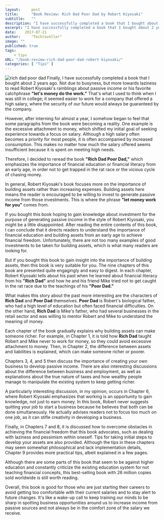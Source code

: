 ```yaml
---
layout:     post
title:      "Book Review: Rich Dad Poor Dad by Robert Kiyosaki"
subtitle:   ""
description: "I have successfully completed a book that I bought about 2 years ago. Not due to busyness, but more towards laziness to read Robert Kiyosaki's ramblings about passive income or his favorite catchphrase let's money do the work"
excerpt: "I have successfully completed a book that I bought about 2 years ago. Not due to busyness, but more towards laziness to read Robert Kiyosaki's ramblings about passive income or his favorite catchphrase let's money do the work"
date:    2017-07-21
author:     "Techraveller"
image: ""
published: true 
tags:
    - tips 
URL: "/book-review-rich-dad-poor-dad-robert-kiyosaki/"
categories: [ "Tips" ]    
---
```


![rich dad poor dad](/img/post/2017-07-19-book_review_rich_dad_poor_dad_robert_kiyosaki/rich-dad-poor-dad.jpg)
Finally, I have successfully completed a book that I bought about 2 years ago. Not due to busyness, but more towards laziness to read Robert Kiyosaki's ramblings about passive income or his favorite catchphrase **"let's money do the work."** That's what I used to think when I was still in college; it seemed easier to work for a company that offered a high salary, where the security of our future would always be guaranteed by the company.

However, after interning for almost a year, I somehow began to feel that some paragraphs from the book were becoming a reality. One example is the excessive attachment to money, which shifted my initial goal of seeking experience towards a focus on salary. Although a high salary often becomes a priority for most people, it is often accompanied by increased consumption. This makes no matter how much the salary offered seems insufficient because it is spent on meeting high needs.

Therefore, I decided to reread the book **"Rich Dad Poor Dad,"** which emphasizes the importance of financial education or financial literacy from an early age, in order not to get trapped in the rat race or the vicious cycle of chasing money.

In general, Robert Kiyosaki's book focuses more on the importance of building assets rather than increasing expenses. Building assets here means the reader is encouraged to be willing to invest to generate passive income from those investments. This is where the phrase **"let money work for you"** comes from.

If you bought this book hoping to gain knowledge about investment for the purpose of generating passive income in the style of Robert Kiyosaki, you might be a little disappointed. After reading the entire contents of this book, I can conclude that it directs readers to understand the importance of financial education and building assets from an early age to achieve financial freedom. Unfortunately, there are not too many examples of good investments to be taken for building assets, which is what many readers are looking for.

But if you bought this book to gain insight into the importance of building assets, then this book is very suitable for you. The nine chapters of this book are presented quite engagingly and easy to digest. In each chapter, Robert Kiyosaki tells about his past when he learned about financial literacy from his **"Rich Dad"** and how he and his friend Mike tried not to get caught in the rat race due to the teachings of his **"Poor Dad."**

What makes this story about the past more interesting are the characters of **Rich Dad** and **Poor Dad** themselves. **Poor Dad** is Robert's biological father, who had a high level of education but often faced financial difficulties. On the other hand, **Rich Dad** is Mike's father, who had several businesses in the retail sector and was willing to mentor Robert and Mike to understand the meaning of money.

Each chapter of the book gradually explains why building assets can make someone richer. For example, in Chapter 1, it is told how **Rich Dad** taught Robert and Mike never to work for money, so they could avoid excessive attachment to money. Then, in Chapter 2, the difference between assets and liabilities is explained, which can make someone richer or poorer.

Chapters 3, 4, and 5 then discuss the importance of creating your own business to develop passive income. There are also interesting discussions about the difference between business and employment, as well as explanations about the true nature of taxes and how wealthy people manage to manipulate the existing system to keep getting richer.

A particularly interesting discussion, in my opinion, occurs in Chapter 6, where Robert Kiyosaki emphasizes that working is an opportunity to gain knowledge, not just to earn money. In this book, Robert never suggests quitting your job to start a business because he believes that both can be done simultaneously. He actually advises readers not to focus too much on one job, as it can stifle creativity in developing a business.

Finally, in Chapters 7 and 8, it is discussed how to overcome obstacles in achieving the financial freedom that this book advocates, such as dealing with laziness and pessimism within oneself. Tips for taking initial steps to develop your assets are also provided. Although the tips in these chapters may seem somewhat philosophical and lack implementation details, Chapter 9 provides more practical tips, albeit explained in a few pages.

Although there are some parts of this book that seem to be against higher education and constantly criticize the existing education system for not teaching financial concepts, this best-selling book with 26 million copies sold worldwide is still worth reading.

Overall, this book is good for those who are just starting their careers to avoid getting too comfortable with their current salaries and to stay alert to future changes. It's like a wake-up call to keep training our minds to be sharp in spotting business opportunities around us to increase income from passive sources and not always be in the comfort zone of the salary we receive.
